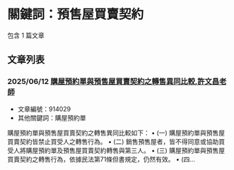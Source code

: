 # 關鍵詞：預售屋買賣契約

包含 1 篇文章

## 文章列表

### 2025/06/12 [購屋預約單與預售屋買賣契約之轉售異同比較,許文昌老師](../../articles/914029_%E8%B3%BC%E5%B1%8B%E9%A0%90%E7%B4%84%E5%96%AE%E8%88%87%E9%A0%90%E5%94%AE%E5%B1%8B%E8%B2%B7%E8%B3%A3%E5%A5%91%E7%B4%84%E4%B9%8B%E8%BD%89%E5%94%AE%E7%95%B0%E5%90%8C%E6%AF%94%E8%BC%83%2C%E8%A8%B1%E6%96%87%E6%98%8C%E8%80%81%E5%B8%AB.md)
- 文章編號：914029
- 其他關鍵詞：購屋預約單

購屋預約單與預售屋買賣契約之轉售異同比較如下： • (一) 購屋預約單與預售屋買賣契約皆禁止買受人之轉售行為。 • (二) 銷售預售屋者，皆不得同意或協助買受人將購屋預約單及預售屋買賣契約轉售與第三人。 • (三) 購屋預約單與預售屋買賣契約之轉售行為，依據民法第71條但書規定，仍然有效。 • (四...
